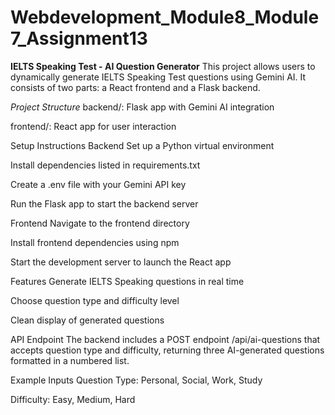 # Webdevelopment_Module8_Module7_Assignment13
**IELTS Speaking Test - AI Question Generator**
This project allows users to dynamically generate IELTS Speaking Test questions using Gemini AI. It consists of two parts: a React frontend and a Flask backend.

_Project Structure_
backend/: Flask app with Gemini AI integration

frontend/: React app for user interaction

Setup Instructions
Backend
Set up a Python virtual environment

Install dependencies listed in requirements.txt

Create a .env file with your Gemini API key

Run the Flask app to start the backend server

Frontend
Navigate to the frontend directory

Install frontend dependencies using npm

Start the development server to launch the React app

Features
Generate IELTS Speaking questions in real time

Choose question type and difficulty level

Clean display of generated questions

API Endpoint
The backend includes a POST endpoint /api/ai-questions that accepts question type and difficulty, returning three AI-generated questions formatted in a numbered list.

Example Inputs
Question Type: Personal, Social, Work, Study

Difficulty: Easy, Medium, Hard

